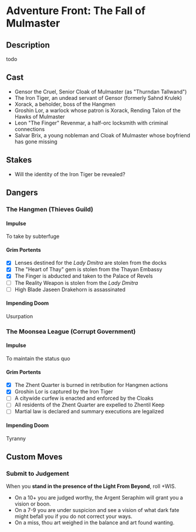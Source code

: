 # Adventure Front: The Fall of Mulmaster
## Description
todo
## Cast
- Gensor the Cruel, Senior Cloak of Mulmaster (as "Thurndan Tallwand")
- The Iron Tiger, an undead servant of Gensor (formerly Sahnd Krulek)
- Xorack, a beholder, boss of the Hangmen
- Groshin Lor, a warlock whose patron is Xorack, Rending Talon of the Hawks of Mulmaster
- Leon "The Finger" Revenmar, a half-orc locksmith with criminal connections
- Salvar Brix, a young nobleman and Cloak of Mulmaster whose boyfriend has gone missing
## Stakes
- Will the identity of the Iron Tiger be revealed?
## Dangers
### The Hangmen (Thieves Guild)
#### Impulse
To take by subterfuge
#### Grim Portents
- [x] Lenses destined for the _Lady Dmitra_ are stolen from the docks
- [x] The "Heart of Thay" gem is stolen from the Thayan Embassy
- [x] The Finger is abducted and taken to the Palace of Revels
- [ ] The Reality Weapon is stolen from the _Lady Dmitra_
- [ ] High Blade Jaseen Drakehorn is assassinated
#### Impending Doom
Usurpation
### The Moonsea League (Corrupt Government)
#### Impulse
To maintain the status quo
#### Grim Portents
- [x] The Zhent Quarter is burned in retribution for Hangmen actions
- [x] Groshin Lor is captured by the Iron Tiger
- [ ] A citywide curfew is enacted and enforced by the Cloaks
- [ ] All residents of the Zhent Quarter are expelled to Zhentil Keep
- [ ] Martial law is declared and summary executions are legalized
#### Impending Doom
Tyranny
## Custom Moves
### Submit to Judgement
When you **stand in the presence of the Light From Beyond**, roll +WIS.
- On a 10+ you are judged worthy, the Argent Seraphim will grant you a vision or boon.
- On a 7-9 you are under suspicion and see a vision of what dark fate might befall you if you do not correct your ways.
- On a miss, thou art weighed in the balance and art found wanting.